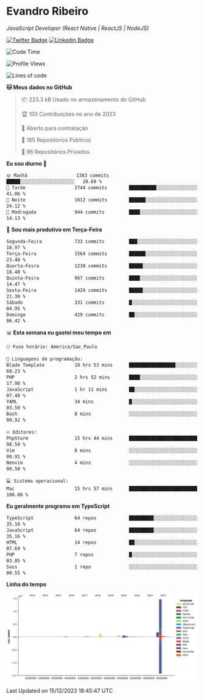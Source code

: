 # Evandro **Ribeiro**

*JavaScript Developer (React Native | ReactJS | NodeJS)*

[![Twitter Badge](https://img.shields.io/badge/-@ribeiroevandro-201B2D?style=flat-square&labelColor=201B2D&logo=twitter&logoColor=white&link=https://twitter.com/ribeiroevandro)](https://twitter.com/ribeiroevandro) 
[![Linkedin Badge](https://img.shields.io/badge/-Evandro%20Ribeiro-201B2D?style=flat-square&logo=Linkedin&logoColor=white&link=https://www.linkedin.com/in/ribeiroevandro)](https://www.linkedin.com/in/ribeiroevandro) 


<!--START_SECTION:waka-->
![Code Time](http://img.shields.io/badge/Code%20Time-3%2C583%20hrs%2034%20mins-blue)

![Profile Views](http://img.shields.io/badge/Visualizac%C3%B5es%20do%20perfil-0-blue)

![Lines of code](https://img.shields.io/badge/Desde%20o%20Hello%20World%20eu%20escrevi-20.0%20million%20linhas%20de%20c%C3%B3digo-blue)

**🐱 Meus dados no GitHub** 

> 📦 223.3 kB Usado no armazenamento do GitHub 
 > 
> 🏆 103 Contribuições no ano de 2023
 > 
> 💼 Aberto para contratação
 > 
> 📜 185 Repositórios Públicos 
 > 
> 🔑 96 Repositórios Privados 
 > 
**Eu sou diurno 🐤** 

```text
🌞 Manhã                  1383 commits        █████░░░░░░░░░░░░░░░░░░░░   20.69 % 
🌆 Tarde                  2744 commits        ██████████░░░░░░░░░░░░░░░   41.06 % 
🌃 Noite                  1612 commits        ██████░░░░░░░░░░░░░░░░░░░   24.12 % 
🌙 Madrugada              944 commits         ████░░░░░░░░░░░░░░░░░░░░░   14.13 % 
```
📅 **Sou mais produtivo em Terça-Feira** 

```text
Segunda-Feira            733 commits         ███░░░░░░░░░░░░░░░░░░░░░░   10.97 % 
Terça-Feira              1564 commits        ██████░░░░░░░░░░░░░░░░░░░   23.40 % 
Quarta-Feira             1230 commits        █████░░░░░░░░░░░░░░░░░░░░   18.40 % 
Quinta-Feira             967 commits         ████░░░░░░░░░░░░░░░░░░░░░   14.47 % 
Sexta-Feira              1429 commits        █████░░░░░░░░░░░░░░░░░░░░   21.38 % 
Sábado                   331 commits         █░░░░░░░░░░░░░░░░░░░░░░░░   04.95 % 
Domingo                  429 commits         ██░░░░░░░░░░░░░░░░░░░░░░░   06.42 % 
```


📊 **Esta semana eu gastei meu tempo em** 

```text
🕑︎ Fuso horário: America/Sao_Paulo

💬 Linguagens de programação: 
Blade Template           10 hrs 53 mins      █████████████████░░░░░░░░   68.23 % 
PHP                      2 hrs 52 mins       ████░░░░░░░░░░░░░░░░░░░░░   17.98 % 
JavaScript               1 hr 11 mins        ██░░░░░░░░░░░░░░░░░░░░░░░   07.48 % 
YAML                     34 mins             █░░░░░░░░░░░░░░░░░░░░░░░░   03.59 % 
Bash                     8 mins              ░░░░░░░░░░░░░░░░░░░░░░░░░   00.92 % 

🔥 Editores: 
PhpStorm                 15 hrs 44 mins      █████████████████████████   98.59 % 
Vim                      8 mins              ░░░░░░░░░░░░░░░░░░░░░░░░░   00.91 % 
Neovim                   4 mins              ░░░░░░░░░░░░░░░░░░░░░░░░░   00.50 % 

💻 Sistema operacional: 
Mac                      15 hrs 57 mins      █████████████████████████   100.00 % 
```

**Eu geralmente programo em TypeScript** 

```text
TypeScript               64 repos            █████████░░░░░░░░░░░░░░░░   35.16 % 
JavaScript               64 repos            █████████░░░░░░░░░░░░░░░░   35.16 % 
HTML                     14 repos            ██░░░░░░░░░░░░░░░░░░░░░░░   07.69 % 
PHP                      7 repos             █░░░░░░░░░░░░░░░░░░░░░░░░   03.85 % 
Sass                     1 repo              ░░░░░░░░░░░░░░░░░░░░░░░░░   00.55 % 
```



**Linha do tempo**

![Lines of Code chart](https://raw.githubusercontent.com/ribeiroevandro/ribeiroevandro/main/assets/bar_graph.png)


 Last Updated on 15/12/2023 18:45:47 UTC
<!--END_SECTION:waka-->
